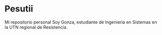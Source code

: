 # Pesutii
Mi repositorio personal
Soy Gonza, estudiante de Ingenieria en Sistemas en la UTN regional de Resistencia.
